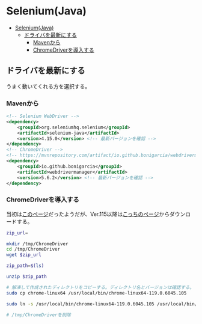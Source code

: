 # Selenium(Java)

- [Selenium(Java)](#seleniumjava)
  - [ドライバを最新にする](#ドライバを最新にする)
    - [Mavenから](#mavenから)
    - [ChromeDriverを導入する](#chromedriverを導入する)

## ドライバを最新にする

うまく動いてくれる方を選択する。

### Mavenから

```xml
<!-- Selenium WebDriver -->
<dependency>
    <groupId>org.seleniumhq.selenium</groupId>
    <artifactId>selenium-java</artifactId>
    <version>4.15.0</version> <!-- 最新バージョンを確認 -->
</dependency>
<!-- ChromeDriver -->
<!-- https://mvnrepository.com/artifact/io.github.bonigarcia/webdrivermanager -->
<dependency>
    <groupId>io.github.bonigarcia</groupId>
    <artifactId>webdrivermanager</artifactId>
    <version>5.6.2</version> <!-- 最新バージョンを確認 -->
</dependency>
```

### ChromeDriverを導入する

当初は[このページ](https://chromedriver.chromium.org/downloads)だったようだが、Ver.115以降は[こっちのページ](https://googlechromelabs.github.io/chrome-for-testing/)からダウンロードする。

``` bash
zip_url=

mkdir /tmp/ChromeDriver
cd /tmp/ChromeDriver
wget $zip_url

zip_path=$(ls)

unzip $zip_path

# 解凍して作成されたディレクトリをコピーする。ディレクトリ名とバージョンは確認する。
sudo cp chrome-linux64 /usr/local/bin/chrome-linux64-119.0.6045.105

sudo ln -s /usr/local/bin/chrome-linux64-119.0.6045.105 /usr/local/bin/chromedriver

# /tmp/ChromeDriverを削除
```
